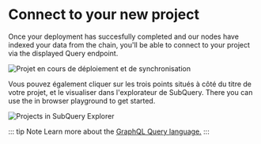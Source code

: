 # Connect to your new project

Once your deployment has succesfully completed and our nodes have indexed your data from the chain, you'll be able to connect to your project via the displayed Query endpoint.

![Projet en cours de déploiement et de synchronisation](/assets/img/projects_deploy_sync.png)

Vous pouvez également cliquer sur les trois points situés à côté du titre de votre projet, et le visualiser dans l'explorateur de SubQuery. There you can use the in browser playground to get started.

![Projects in SubQuery Explorer](/assets/img/projects_explorer.png)

::: tip Note Learn more about the [GraphQL Query language.](./graphql.md) :::
